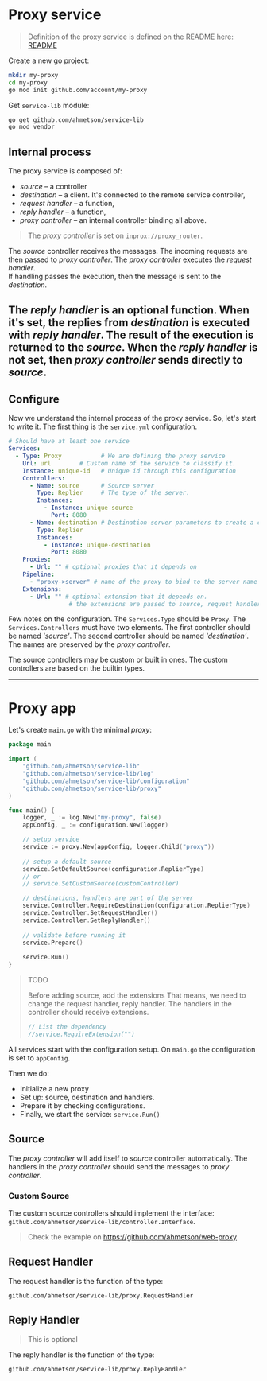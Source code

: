 # Proxy service
> Definition of the proxy service is defined on the README here:
[README](README.md)

Create a new go project:

```sh
mkdir my-proxy
cd my-proxy
go mod init github.com/account/my-proxy
```

Get `service-lib` module:

```sh
go get github.com/ahmetson/service-lib
go mod vendor
```

## Internal process

The proxy service is composed of: 
* *source* &ndash; a controller
* *destination* &ndash; a client. It's connected to the remote service controller,
* *request handler* &ndash; a function, 
* *reply handler* &ndash; a function,
* *proxy controller* &ndash; an internal controller binding all above.

> The *proxy controller* is set on `inprox://proxy_router`. 

The *source* controller receives the messages. 
The incoming requests are then passed to *proxy controller*. 
The *proxy controller* executes the *request handler*.  
If handling passes the execution, then the message is sent to the *destination*.

The *reply handler* is an optional function.
When it's set, the replies from *destination* is executed with *reply handler*.
The result of the execution is returned to the *source*.
When the *reply handler* is not set, then *proxy controller* sends directly to *source*.
---

## Configure

Now we understand the internal process of the proxy service. So, let's
start to write it. The first thing is the `service.yml` configuration.

```yaml
# Should have at least one service
Services:
  - Type: Proxy           # We are defining the proxy service
    Url: url        # Custom name of the service to classify it.
    Instance: unique-id   # Unique id through this configuration
    Controllers:
      - Name: source      # Source server
        Type: Replier     # The type of the server.
        Instances:
          - Instance: unique-source
            Port: 8080
      - Name: destination # Destination server parameters to create a client
        Type: Replier
        Instances:
          - Instance: unique-destination
            Port: 8080
    Proxies:
      - Url: "" # optional proxies that it depends on
    Pipeline:
      - "proxy->server" # name of the proxy to bind to the server name
    Extensions:
      - Url: "" # optional extension that it depends on.
                 # the extensions are passed to source, request handler to reply handler.
```

Few notes on the configuration.
The `Services.Type` should be `Proxy`. 
The `Services.Controllers` must have two elements. 
The first controller should be named *'source'*.
The second controller should be named *'destination'*. 
The names are preserved by the *proxy controller*.

The source controllers may be custom or built in ones. 
The custom controllers are based on the builtin types.

---

# Proxy app

Let's create `main.go` with the minimal *proxy*:

```go
package main

import (
	"github.com/ahmetson/service-lib"
	"github.com/ahmetson/service-lib/log"
	"github.com/ahmetson/service-lib/configuration"
	"github.com/ahmetson/service-lib/proxy"
)

func main() {
	logger, _ := log.New("my-proxy", false)
	appConfig, _ := configuration.New(logger)

	// setup service
	service := proxy.New(appConfig, logger.Child("proxy"))
	
	// setup a default source
	service.SetDefaultSource(configuration.ReplierType)
	// or
	// service.SetCustomSource(customController)

	// destinations, handlers are part of the server
	service.Controller.RequireDestination(configuration.ReplierType)
	service.Controller.SetRequestHandler()
	service.Controller.SetReplyHandler()
	
	// validate before running it
	service.Prepare()
	
	service.Run()
}
```

> TODO
> 
> Before adding source, add the extensions
> That means, we need to change the request handler, reply handler.
> The handlers in the controller should receive extensions.
> ```go
> // List the dependency
> //service.RequireExtension("")
> ```

All services start with the configuration setup.
On `main.go` the configuration is set to `appConfig`.

Then we do:
* Initialize a new proxy
* Set up: source, destination and handlers.
* Prepare it by checking configurations.
* Finally, we start the service: `service.Run()`

## Source
The *proxy controller* will add itself to *source* controller automatically.
The handlers in the *proxy controller* should send the messages to *proxy controller*.

### Custom Source
The custom source controllers should implement the interface:
`github.com/ahmetson/service-lib/controller.Interface`.

> Check the example on https://github.com/ahmetson/web-proxy

## Request Handler
The request handler is the function of the type:

`github.com/ahmetson/service-lib/proxy.RequestHandler`

## Reply Handler

> This is optional

The reply handler is the function of the type:

`github.com/ahmetson/service-lib/proxy.ReplyHandler`
